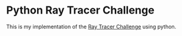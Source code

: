 # Python Ray Tracer Challenge 

This is my implementation of the [Ray Tracer Challenge](http://raytracerchallenge.com/) using python.